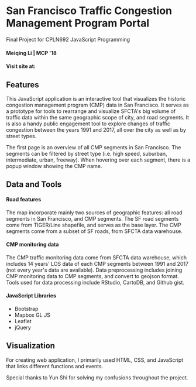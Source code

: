 # San Francisco Traffic Congestion Management Program Portal
Final Project for CPLN692 JavaScript Programming
#### Meiqing Li | MCP '18
#### Visit site at:

## Features
This JavaScript application is an interactive tool that visualizes the historic congestion management program (CMP) data in San Francisco. It serves as a prototype for tools to rearrange and visualize SFCTA's big volume of traffic data within the same geographic scope of city, and road segments. It is also a handy public engagement tool to explore changes of traffic congestion between the years 1991 and 2017, all over the city as well as by street types.

The first page is an overview of all CMP segments in San Francisco. The segments can be filtered by street type (i.e. high speed, suburban, intermediate, urban, freeway). When hovering over each segment, there is a popup window showing the CMP name.

## Data and Tools
#### Road features
The map incorporate mainly two sources of geographic features: all road segments in San Francisco, and CMP segments. The SF road segments come from TIGER/Line shapefile, and serves as the base layer. The CMP segments come from a subset of SF roads, from SFCTA data warehouse.

#### CMP monitoring data
The CMP traffic monitoring data come from SFCTA data warehouse, which includes 14 years' LOS data of each CMP segments between 1991 and 2017 (not every year's data are available). Data preprocessing includes joining CMP monitoring data to CMP segments, and convert to geojson format. Tools used for data processing include RStudio, CartoDB, and Github gist.

#### JavaScript Libraries
- Bootstrap
- Mapbox GL JS
- Leaflet
- jQuery

## Visualization
For creating web application, I primarily used HTML, CSS, and JavaScript that links different functions and events.

Special thanks to Yun Shi for solving my confusions throughout the project.

